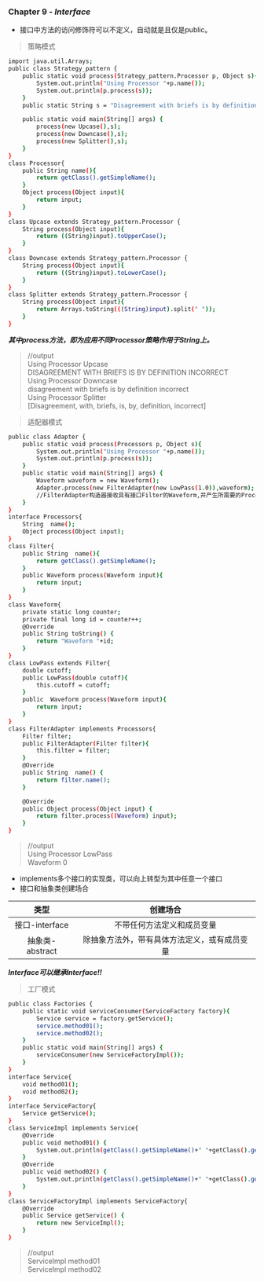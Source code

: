 ### Chapter 9 - ***Interface***
* 接口中方法的访问修饰符可以不定义，自动就是且仅是public。  
>策略模式
```sh 
import java.util.Arrays;
public class Strategy_pattern {
	public static void process(Strategy_pattern.Processor p, Object s){
		System.out.println("Using Processor "+p.name()); 
		System.out.println(p.process(s)); 
	}
	public static String s = "Disagreement with briefs is by definition incorrect";

	public static void main(String[] args) {
		process(new Upcase(),s);
		process(new Downcase(),s);
		process(new Splitter(),s);
	}
}
class Processor{
	public String name(){
		return getClass().getSimpleName();
	}
	Object process(Object input){
		return input;
	}
}
class Upcase extends Strategy_pattern.Processor {
	String process(Object input){
		return ((String)input).toUpperCase();
	}
}
class Downcase extends Strategy_pattern.Processor {
	String process(Object input){
		return ((String)input).toLowerCase();
	}
}
class Splitter extends Strategy_pattern.Processor {
	String process(Object input){
		return Arrays.toString(((String)input).split(" "));
	}
}
```
***其中process方法，即为应用不同Processor策略作用于String上。***  
> //output  
  Using Processor Upcase  
  DISAGREEMENT WITH BRIEFS IS BY DEFINITION INCORRECT  
  Using Processor Downcase  
  disagreement with briefs is by definition incorrect  
  Using Processor Splitter  
  [Disagreement, with, briefs, is, by, definition, incorrect]  

>适配器模式  
```sh 
public class Adapter {
	public static void process(Processors p, Object s){
		System.out.println("Using Processor "+p.name());
		System.out.println(p.process(s));
	}
	public static void main(String[] args) {
		Waveform waveform = new Waveform();
		Adapter.process(new FilterAdapter(new LowPass(1.0)),waveform);
		//FilterAdapter构造器接收具有接口Filter的Waveform,并产生所需要的Processors对象
	}
}
interface Processors{
	String  name();
	Object process(Object input);
}
class Filter{
	public String  name(){
		return getClass().getSimpleName();
	}
	public Waveform process(Waveform input){
		return input;
	}
}
class Waveform{
	private static long counter;
	private final long id = counter++;
	@Override
	public String toString() {
		return "Waveform "+id;
	}
}
class LowPass extends Filter{
	double cutoff;
	public LowPass(double cutoff){
		this.cutoff = cutoff;
	}
	public  Waveform process(Waveform input){
		return input;
	}
}
class FilterAdapter implements Processors{
	Filter filter;
	public FilterAdapter(Filter filter){
		this.filter = filter;
	}
	@Override
	public String  name() {
		return filter.name();
	}

	@Override
	public Object process(Object input) {
		return filter.process((Waveform) input);
	}
}
```  
> //output  
Using Processor LowPass  
Waveform 0
* implements多个接口的实现类，可以向上转型为其中任意一个接口  
* 接口和抽象类创建场合 

| 类型 | 创建场合 |
| :---: | :---: |
| 接口-interface | 不带任何方法定义和成员变量 |
| 抽象类-abstract | 除抽象方法外，带有具体方法定义，或有成员变量 |
***Interface可以继承Interface!!***
>工厂模式 
```sh 
public class Factories {
	public static void serviceConsumer(ServiceFactory factory){
		Service service = factory.getService();
		service.method01();
		service.method02();
	}
	public static void main(String[] args) {
		serviceConsumer(new ServiceFactoryImpl());
	}
}
interface Service{
	void method01();
	void method02();
}
interface ServiceFactory{
	Service getService();
}
class ServiceImpl implements Service{
	@Override
	public void method01() {
		System.out.println(getClass().getSimpleName()+" "+getClass().getMethods()[1].getName());
	}
	@Override
	public void method02() {
		System.out.println(getClass().getSimpleName()+" "+getClass().getMethods()[0].getName());
	}
}
class ServiceFactoryImpl implements ServiceFactory{
	@Override
	public Service getService() {
		return new ServiceImpl();
	}
}
```  
> //output  
  ServiceImpl method01  
  ServiceImpl method02 
